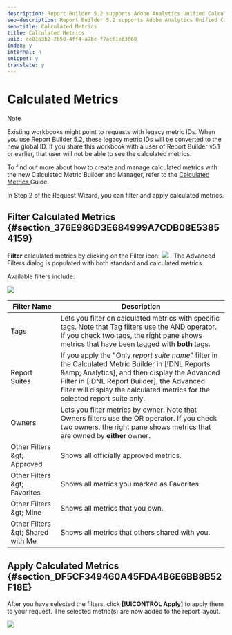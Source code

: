 ```yaml
---
description: Report Builder 5.2 supports Adobe Analytics Unified Calculated Metrics. Among other innovations, all calculated metrics now have a global ID - they are no longer restricted to one report suite.
seo-description: Report Builder 5.2 supports Adobe Analytics Unified Calculated Metrics. Among other innovations, all calculated metrics now have a global ID - they are no longer restricted to one report suite.
seo-title: Calculated Metrics
title: Calculated Metrics
uuid: ce8163b2-2b50-4ff4-a7bc-f7ac61e63668
index: y
internal: n
snippet: y
translate: y
---
```


# Calculated Metrics


>[!NOTE]
>
>Existing workbooks might point to requests with legacy metric IDs. When you use Report Builder 5.2, these legacy metric IDs will be converted to the new global ID. If you share this workbook with a user of Report Builder v5.1 or earlier, that user will not be able to see the calculated metrics.

To find out more about how to create and manage calculated metrics with the new Calculated Metric Builder and Manager, refer to the [ Calculated Metrics ](https://marketing-beta.adobe.com/resources/help/analytics/calcmetrics) Guide. 

In Step 2 of the Request Wizard, you can filter and apply calculated metrics. 

## Filter Calculated Metrics {#section_376E986D3E684999A7CDB08E53854159}

**Filter** calculated metrics by clicking on the Filter icon:  ![](assets/segment_filter.png) . The Advanced Filters dialog is populated with both standard and calculated metrics. 

Available filters include: 

![](assets/advanced_filters_(2).png) 

|  Filter Name  | Description  |
|---|---|
|  Tags  | Lets you filter on calculated metrics with specific tags. Note that Tag filters use the AND operator. If you check two tags, the right pane shows metrics that have been tagged with **both** tags.  |
|  Report Suites  | If you apply the "Only *report suite name*" filter in the Calculated Metric Builder in [!DNL  Reports &amp;amp; Analytics], and then display the Advanced Filter in [!DNL  Report Builder], the Advanced filter will display the calculated metrics for the selected report suite only.  |
|  Owners  | Lets you filter metrics by owner. Note that Owners filters use the OR operator. If you check two owners, the right pane shows metrics that are owned by **either** owner.  |
|  Other Filters &amp;gt; Approved  | Shows all officially approved metrics.  |
|  Other Filters &amp;gt; Favorites  | Shows all metrics you marked as Favorites.  |
|  Other Filters &amp;gt; Mine  | Shows all metrics that you own.  |
|  Other Filters &amp;gt; Shared with Me  | Shows all metrics that others shared with you.  |


## Apply Calculated Metrics {#section_DF5CF349460A45FDA4B6E6BB8B52F18E}

After you have selected the filters, click **[!UICONTROL  Apply]** to apply them to your request. The selected metric(s) are now added to the report layout. 

![](assets/filtering_for_metric.png) 
